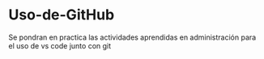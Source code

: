 # Uso-de-GitHub
Se pondran en practica las actividades aprendidas en administración para el uso de vs code junto con git
